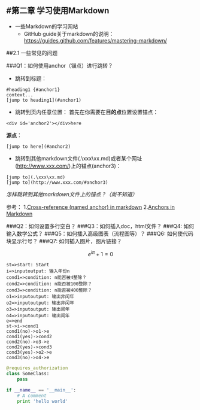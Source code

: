 #第二章 学习使用Markdown
---
- 一些Markdown的学习网站
  - GitHub guide关于markdown的说明：
  https://guides.github.com/features/mastering-markdown/

##2.1 一些常见的问题

###Q1：如何使用anchor（锚点）进行跳转？
* 跳转到标题：
```
#heading1 {#anchor1}
context...
[jump to heading1](#anchor1)
```
* 跳转到页内任意位置：
首先在你需要在**目的点**位置设置锚点：
```
<div id='anchor2'></div>here
```
**源点**：
```
[jump to here](#anchor2)
```
* 跳转到其他markdown文件(.\xxx\xx.md)或者某个网址(http://www.xxx.com/)上的锚点(anchor3)：
```
[jump to](.\xxx\xx.md)
[jump to](http://www.xxx.com/#anchor3)
```
*怎样跳转到其他markdown文件上的锚点？（尚不知道）*


参考：
1.[Cross-reference (named anchor) in markdown](https://stackoverflow.com/questions/5319754/cross-reference-named-anchor-in-markdown/17028463#17028463)
2.[Anchors in Markdown](https://gist.github.com/asabaylus/3071099#anchors-in-markdown)


###Q2：如何设置多行空白？
###Q3：如何插入doc，html文件？
###Q4: 如何输入数学公式？
###Q5：如何插入高级图表（流程图等）？
###Q6: 如何使代码块显示行号？
###Q7: 如何插入图片，图片链接？

$$
e^{i\pi}+1=0
$$


```
st=>start: Start
i=>inputoutput: 输入年份n
cond1=>condition: n能否被4整除？
cond2=>condition: n能否被100整除？
cond3=>condition: n能否被400整除？
o1=>inputoutput: 输出非闰年
o2=>inputoutput: 输出非闰年
o3=>inputoutput: 输出闰年
o4=>inputoutput: 输出闰年
e=>end
st->i->cond1
cond1(no)->o1->e
cond1(yes)->cond2
cond2(no)->o3->e
cond2(yes)->cond3
cond3(yes)->o2->e
cond3(no)->o4->e
```

```python
@requires_authorization
class SomeClass:
    pass

if __name__ == '__main__':
    # A comment
    print 'hello world'
```
